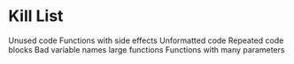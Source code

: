 Kill List
=========
Unused code
Functions with side effects
Unformatted code
Repeated code blocks
Bad variable names
large functions
Functions with many parameters

